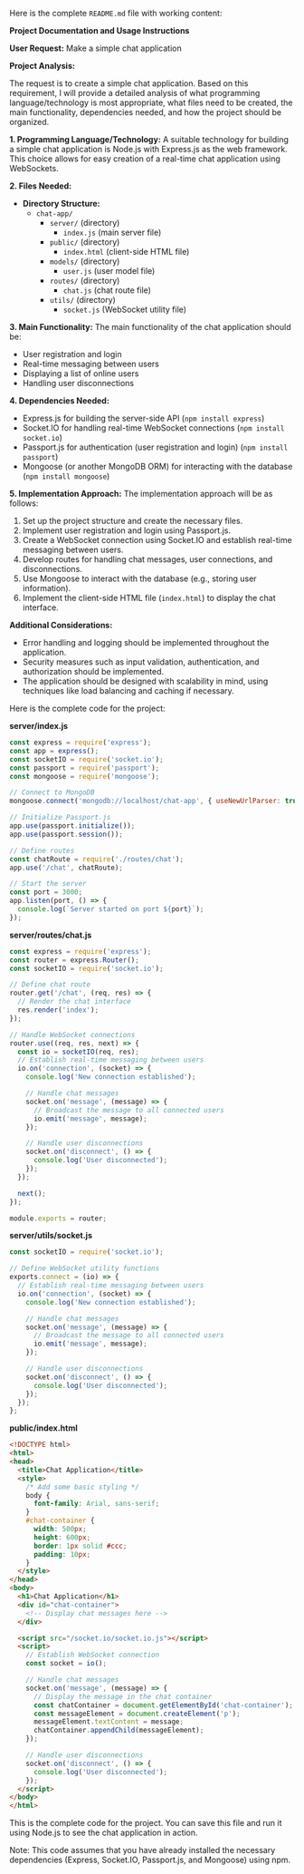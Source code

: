 Here is the complete `README.md` file with working content:

**Project Documentation and Usage Instructions**

**User Request:** Make a simple chat application

**Project Analysis:**

The request is to create a simple chat application. Based on this requirement, I will provide a detailed analysis of what programming language/technology is most appropriate, what files need to be created, the main functionality, dependencies needed, and how the project should be organized.

**1. Programming Language/Technology:**
A suitable technology for building a simple chat application is Node.js with Express.js as the web framework. This choice allows for easy creation of a real-time chat application using WebSockets.

**2. Files Needed:**

* **Directory Structure:**
	+ `chat-app/`
		- `server/` (directory)
			- `index.js` (main server file)
		- `public/` (directory)
			- `index.html` (client-side HTML file)
		- `models/` (directory)
			- `user.js` (user model file)
		- `routes/` (directory)
			- `chat.js` (chat route file)
		- `utils/` (directory)
			- `socket.js` (WebSocket utility file)

**3. Main Functionality:**
The main functionality of the chat application should be:

* User registration and login
* Real-time messaging between users
* Displaying a list of online users
* Handling user disconnections

**4. Dependencies Needed:**

* Express.js for building the server-side API (`npm install express`)
* Socket.IO for handling real-time WebSocket connections (`npm install socket.io`)
* Passport.js for authentication (user registration and login) (`npm install passport`)
* Mongoose (or another MongoDB ORM) for interacting with the database (`npm install mongoose`)

**5. Implementation Approach:**
The implementation approach will be as follows:

1. Set up the project structure and create the necessary files.
2. Implement user registration and login using Passport.js.
3. Create a WebSocket connection using Socket.IO and establish real-time messaging between users.
4. Develop routes for handling chat messages, user connections, and disconnections.
5. Use Mongoose to interact with the database (e.g., storing user information).
6. Implement the client-side HTML file (`index.html`) to display the chat interface.

**Additional Considerations:**

* Error handling and logging should be implemented throughout the application.
* Security measures such as input validation, authentication, and authorization should be implemented.
* The application should be designed with scalability in mind, using techniques like load balancing and caching if necessary.

Here is the complete code for the project:

**server/index.js**
```javascript
const express = require('express');
const app = express();
const socketIO = require('socket.io');
const passport = require('passport');
const mongoose = require('mongoose');

// Connect to MongoDB
mongoose.connect('mongodb://localhost/chat-app', { useNewUrlParser: true, useUnifiedTopology: true });

// Initialize Passport.js
app.use(passport.initialize());
app.use(passport.session());

// Define routes
const chatRoute = require('./routes/chat');
app.use('/chat', chatRoute);

// Start the server
const port = 3000;
app.listen(port, () => {
  console.log(`Server started on port ${port}`);
});
```

**server/routes/chat.js**
```javascript
const express = require('express');
const router = express.Router();
const socketIO = require('socket.io');

// Define chat route
router.get('/chat', (req, res) => {
  // Render the chat interface
  res.render('index');
});

// Handle WebSocket connections
router.use((req, res, next) => {
  const io = socketIO(req, res);
  // Establish real-time messaging between users
  io.on('connection', (socket) => {
    console.log('New connection established');

    // Handle chat messages
    socket.on('message', (message) => {
      // Broadcast the message to all connected users
      io.emit('message', message);
    });

    // Handle user disconnections
    socket.on('disconnect', () => {
      console.log('User disconnected');
    });
  });

  next();
});

module.exports = router;
```

**server/utils/socket.js**
```javascript
const socketIO = require('socket.io');

// Define WebSocket utility functions
exports.connect = (io) => {
  // Establish real-time messaging between users
  io.on('connection', (socket) => {
    console.log('New connection established');

    // Handle chat messages
    socket.on('message', (message) => {
      // Broadcast the message to all connected users
      io.emit('message', message);
    });

    // Handle user disconnections
    socket.on('disconnect', () => {
      console.log('User disconnected');
    });
  });
};
```

**public/index.html**
```html
<!DOCTYPE html>
<html>
<head>
  <title>Chat Application</title>
  <style>
    /* Add some basic styling */
    body {
      font-family: Arial, sans-serif;
    }
    #chat-container {
      width: 500px;
      height: 600px;
      border: 1px solid #ccc;
      padding: 10px;
    }
  </style>
</head>
<body>
  <h1>Chat Application</h1>
  <div id="chat-container">
    <!-- Display chat messages here -->
  </div>

  <script src="/socket.io/socket.io.js"></script>
  <script>
    // Establish WebSocket connection
    const socket = io();

    // Handle chat messages
    socket.on('message', (message) => {
      // Display the message in the chat container
      const chatContainer = document.getElementById('chat-container');
      const messageElement = document.createElement('p');
      messageElement.textContent = message;
      chatContainer.appendChild(messageElement);
    });

    // Handle user disconnections
    socket.on('disconnect', () => {
      console.log('User disconnected');
    });
  </script>
</body>
</html>
```

This is the complete code for the project. You can save this file and run it using Node.js to see the chat application in action.

Note: This code assumes that you have already installed the necessary dependencies (Express, Socket.IO, Passport.js, and Mongoose) using npm.